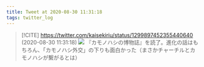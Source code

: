 ```yaml
---
title: Tweet at 2020-08-30 11:31:18
tags: twitter_log
---
```


> [!CITE] https://twitter.com/kaisekiriu/status/1299897452355440640 (2020-08-30 11:31:18)
> ![](https://twitter.com/kaisekiriu/status/1299897452355440640)
> 『カモノハシの博物誌』を読了。進化の話はもちろん、「カモノハシ外交」の下りも面白かった（まさかチャーチルとカモノハシが繋がるとは）
